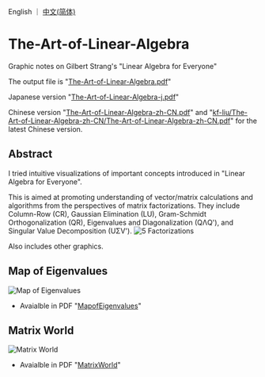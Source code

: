 English ｜ [中文(简体)](README-zh-CN.md)

# The-Art-of-Linear-Algebra

Graphic notes on Gilbert Strang's "Linear Algebra for Everyone"

The output file is "[The-Art-of-Linear-Algebra.pdf](The-Art-of-Linear-Algebra.pdf)"

Japanese version "[The-Art-of-Linear-Algebra-j.pdf](The-Art-of-Linear-Algebra-j.pdf)"

Chinese version "[The-Art-of-Linear-Algebra-zh-CN.pdf](The-Art-of-Linear-Algebra-zh-CN.pdf)" and "[kf-liu/The-Art-of-Linear-Algebra-zh-CN/The-Art-of-Linear-Algebra-zh-CN.pdf](https://github.com/kf-liu/The-Art-of-Linear-Algebra-zh-CN/blob/main/The-Art-of-Linear-Algebra-zh-CN.pdf)" for the latest Chinese version. 

## Abstract

I tried intuitive visualizations of important concepts introduced
in "Linear Algebra for Everyone".

This is aimed at promoting understanding of vector/matrix calculations
and algorithms from the perspectives of matrix factorizations.
They include Column-Row (CR), Gaussian Elimination (LU),
Gram-Schmidt Orthogonalization (QR), Eigenvalues and Diagonalization (QΛQ'),
and Singular Value Decomposition (UΣV').
![5 Factorizations](5-Factorizations.png)

Also includes other graphics.

## Map of Eigenvalues

![Map of Eigenvalues](MapofEigenvalues.png)

- Avaialble in PDF "[MapofEigenvalues](MapofEigenvalues.pdf)"

## Matrix World

![Matrix World](MatrixWorld.png)

- Avaialble in PDF "[MatrixWorld](MatrixWorld.pdf)"
